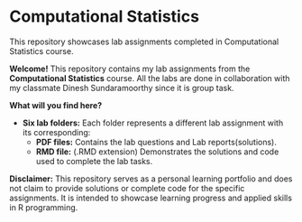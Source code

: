 # Computational Statistics
This repository showcases lab assignments completed in Computational Statistics course. 

**Welcome!** This repository contains my lab assignments from the **Computational Statistics** course. All the labs are done in collaboration with my classmate Dinesh Sundaramoorthy since it is group task.

**What will you find here?**

* **Six lab folders:** Each folder represents a different lab assignment with its corresponding:
    * **PDF files:** Contains the lab questions and Lab reports(solutions).
    * **RMD file:** (.RMD extension) Demonstrates the solutions and code used to complete the lab tasks.


**Disclaimer:** This repository serves as a personal learning portfolio and does not claim to provide solutions or complete code for the specific assignments. It is intended to showcase learning progress and applied skills in R programming.

